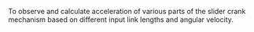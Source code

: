 To observe and calculate acceleration of various parts of the slider crank mechanism based on different input link lengths and angular velocity.